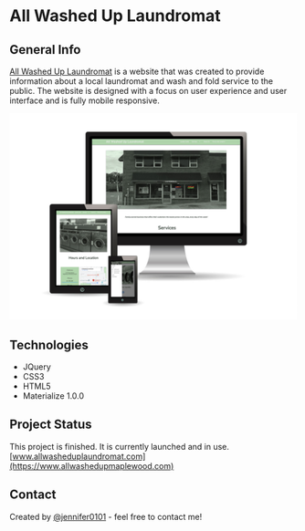 # All Washed Up Laundromat

## General Info

[All Washed Up Laundromat](https://jennifer0101.github.io/laundromat/) is a website that was created to provide information about a local laundromat and wash and fold service to the public. The website is designed with a focus on user experience and user interface and is fully mobile responsive.  

![](assets/images/Screen_Options.jpg)

## Technologies

* JQuery
* CSS3
* HTML5
* Materialize 1.0.0

## Project Status

This project is finished. It is currently launched and in use. [www.allwasheduplaundromat.com](https://www.allwashedupmaplewood.com)

## Contact
Created by [@jennifer0101](https://www.fayecreative.com) - feel free to contact me!